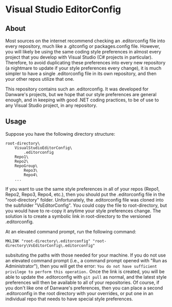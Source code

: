 # Visual Studio EditorConfig

## About

Most sources on the internet recommend checking an .editorconfig file into every repository, much like a .gitconfig or packages.config file.  However, you will likely be using the same coding style preferences in almost every project that you develop with Visual Studio (C# projects in particular).  Therefore, to avoid duplicating these preferences into every new repository (a nightmare to update if your style preferences every change), it is much simpler to have a single .editorconfig file in its own repository, and then your other repos utilize that one.

This repository contains such an .editorconfig.  It was developed for Danware's projects, but we hope that our style preferences are general enough, and in keeping with good .NET coding practices, to be of use to any Visual Studio project, in any repository.

## Usage

Suppose you have the following directory structure:
```
root-directory\
    VisualStudioEditorConfig\
        .editorconfig
    Repo1\
    Repo2\
    RepoGroup\
        Repo3\
        Repo4\
    ...
```
If you want to use the same style preferences in all of your repos (Repo1, Repo2, Repo3, Repo4, etc.), then you should put the .editorconfig file in the "root-directory\" folder.  Unfortunately, the .editorconfig file was cloned into the subfolder "VsEditorConfig\".  You could copy the file to root-directory, but you would have to re-copy it anytime your style preferences change.  The solution is to create a symbolic link in root-directory to the versioned .editorconfig.

At an elevated command prompt, run the following command:
```
MKLINK "root-directory\.editorconfig" "root-directory\VsEditorConfig\.editorconfig"
```
subsituting the paths with those needed for your machine.  If you do not use an elevated command prompt (i.e., a command prompt opened with "Run as Administrator"), then you will get the error: `You do not have sufficient privilege to perform this operation.`  Once the link is created, you will be able to update the .editorconfig with `git pull` as normal, and the latest style preferences will then be available to all of your repositories.  Of course, if you don't like one of Danware's preferences, then you can place a second .editorconfig in the root directory with your overrides, or put one in an individual repo that needs to have special style preferences.
